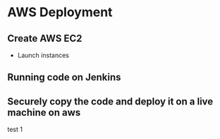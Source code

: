 # AWS Deployment
## Create AWS EC2
- Launch instances

## Running code on Jenkins

## Securely copy the code and deploy it on a live machine on aws


test 1
